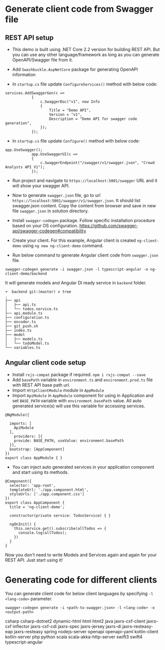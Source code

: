 # Generate client code from Swagger file

## REST API setup

* This demo is built using .NET Core 2.2 version for building REST API. But you can use any other language/framework as long as you can generate OpenAPI/Swagger file from it.

* Add `Swashbuckle.AspNetCore` package for generating OpenAPI information
* In `startup.cs` file update `ConfigureServices()` method with below code:
```
services.AddSwaggerGen(c =>
            {
                c.SwaggerDoc("v1", new Info
                {
                    Title = "Demo API",
                    Version = "v1",
                    Description = "Demo API for swagger code generation",
                });
            });
```

* In `startup.cs` file update `Configure()` method with below code:
```
app.UseSwagger();
            app.UseSwaggerUI(c =>
            {
                c.SwaggerEndpoint("/swagger/v1/swagger.json", "Crowd Analysts API V1");
            });
```
* Run project and navigate to `https://localhost:5001/swagger` URL and it will show your swagger API.

* Now to generate `swagger.json` file, go to url `https://localhost:5001/swagger/v1/swagger.json`. It should list swagger.json content. Copy the content from browser and save in new file `swagger.json` in solution directory.
* Install `swagger-codegen` package. Follow specific installation procedure based on your OS configuration. 
https://github.com/swagger-api/swagger-codegen#compatibility

* Create your client. For this example, Angular client is created `ng-client-demo` using `ng new ng-client-demo` command.
* Run below command to generate Angular client code from `swagger.json` file.

`swagger-codegen generate -i swagger.json -l typescript-angular -o ng-client-demo/backend`

It will generate models and Angular DI ready service in `backend` folder.

```
➜  backend git:(master) ✗ tree
.
├── api
│   ├── api.ts
│   └── todos.service.ts
├── api.module.ts
├── configuration.ts
├── encoder.ts
├── git_push.sh
├── index.ts
├── model
│   ├── models.ts
│   └── todoModel.ts
└── variables.ts
```

## Angular client code setup
* Install `rxjs-compat` package if required. `npm i rxjs-compat --save`
* Add `basePath` variable in `environment.ts` and `environment.prod.ts` file with REST API base path url.
* Import `HttpClientModule` module in `AppModule`
* Import `ApiModule` in `AppModule` component for using in Application and set `BASE_PATH` variable with `environment.basePath` value. All auto generated service(s) will use this variable for accessing services.
```
@NgModule({
  
  imports: [
    ApiModule
  ],
    providers: [{
    provide: BASE_PATH, useValue: environment.basePath
  }],
  bootstrap: [AppComponent]
})
export class AppModule { }
```

* You can inject auto generated services in your application component and start using its methods.

```
@Component({
  selector: 'app-root',
  templateUrl: './app.component.html',
  styleUrls: ['./app.component.css']
})
export class AppComponent {
  title = 'ng-client-demo';

  constructor(private service: TodosService) { }

  ngOnInit() {
    this.service.get().subscribe(allTodos => {
      console.log(allTodos);
    })
  }
}

```

Now you don't need to write Models and Services again and again for your REST API. Just start using it!


# Generating code for different clients

You can generate client code for below client languages by specifying `-l <lang-code>` parameter.

`swagger-codegen generate -i <path-to-swagger.json> -l <lang-code> -o <output-path>`

csharp
csharp-dotnet2
dynamic-html
html
html2
java
jaxrs-cxf-client
jaxrs-cxf
inflector
jaxrs-cxf-cdi
jaxrs-spec
jaxrs-jersey
jaxrs-di
jaxrs-resteasy-eap
jaxrs-resteasy
spring
nodejs-server
openapi
openapi-yaml
kotlin-client
kotlin-server
php
python
scala
scala-akka-http-server
swift3
swift4
typescript-angular